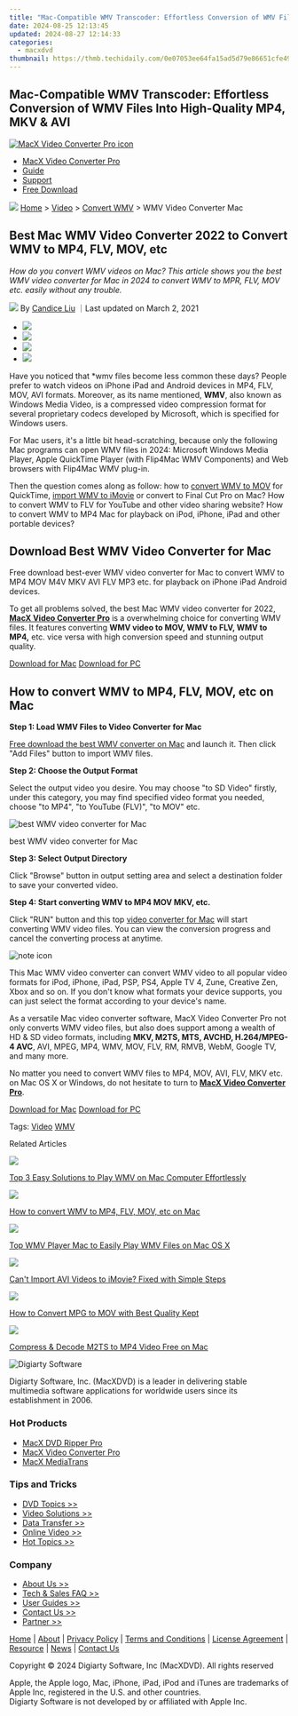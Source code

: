 ```yaml
---
title: "Mac-Compatible WMV Transcoder: Effortless Conversion of WMV Files Into High-Quality MP4, MKV & AVI"
date: 2024-08-25 12:13:45
updated: 2024-08-27 12:14:33
categories:
  - macxdvd
thumbnail: https://thmb.techidaily.com/0e07053ee64fa15ad5d79e86651cfe492e77f4718babb9ab9f4f477093729fe7.jpg
---
```


## Mac-Compatible WMV Transcoder: Effortless Conversion of WMV Files Into High-Quality MP4, MKV & AVI

[![MacX Video Converter Pro icon](https://www.macxdvd.com/mac-dvd-video-converter-how-to/../image-style/new-seo/icon11.png)](https://tools.techidaily.com/macxdvd/products/)

* [MacX Video Converter Pro](https://tools.techidaily.com/macxdvd/products/)
* [Guide](https://tools.techidaily.com/macxdvd/products/)
* [Support](https://tools.techidaily.com/macxdvd/products/)
* [Free Download](https://tools.techidaily.com/macxdvd/products/)



![](https://www.macxdvd.com/mac-dvd-video-converter-how-to/../image-style/new-seo/icon7.png) [Home](https://tools.techidaily.com/macxdvd/products/) \> [Video](https://tools.techidaily.com/macxdvd/products/) \> [Convert WMV](https://tools.techidaily.com/macxdvd/products/) \> WMV Video Converter Mac 

## Best Mac WMV Video Converter 2022 to Convert WMV to MP4, FLV, MOV, etc



_How do you convert WMV videos on Mac? This article shows you the best WMV video converter for Mac in 2024 to convert WMV to MPR, FLV, MOV etc. easily without any trouble._ 

![](https://www.macxdvd.com/mac-dvd-video-converter-how-to/../image-style/new-seo/icon6.png) By [Candice Liu](https://tools.techidaily.com/macxdvd/products/) ｜Last updated on March 2, 2021 

* [![](https://www.macxdvd.com/mac-dvd-video-converter-how-to/../image-style/new-seo/share-fa.jpg)](https://www.facebook.com/sharer/sharer.php?u=https://www.macxdvd.com/mac-dvd-video-converter-how-to/wmv-video-converter-mac.htm)
* [![](https://www.macxdvd.com/mac-dvd-video-converter-how-to/../image-style/new-seo/share-tw.jpg)](https://twitter.com/intent/tweet?url=https://www.macxdvd.com/mac-dvd-video-converter-how-to/wmv-video-converter-mac.htm&text=)
* [![](https://www.macxdvd.com/mac-dvd-video-converter-how-to/../image-style/new-seo/share-email.jpg)](https://www.macxdvd.com/mac-dvd-video-converter-how-to/mailto:info@example.com?&subject=&body=https://www.macxdvd.com/mac-dvd-video-converter-how-to/wmv-video-converter-mac.htm)
* [![](https://www.macxdvd.com/mac-dvd-video-converter-how-to/../image-style/new-seo/share-in.jpg)](https://www.linkedin.com/shareArticle?mini=true&url=https://www.macxdvd.com/mac-dvd-video-converter-how-to/wmv-video-converter-mac.htm&title=&summary=&source=)

Have you noticed that \*wmv files become less common these days? People prefer to watch videos on iPhone iPad and Android devices in MP4, FLV, MOV, AVI formats. Moreover, as its name mentioned, **WMV**, also known as Windows Media Video, is a compressed video compression format for several proprietary codecs developed by Microsoft, which is specified for Windows users. 

For Mac users, it's a little bit head-scratching, because only the following Mac programs can open WMV files in 2024: Microsoft Windows Media Player, Apple QuickTime Player (with Flip4Mac WMV Components) and Web browsers with Flip4Mac WMV plug-in.

Then the question comes along as follow: how to [convert WMV to MOV](https://tools.techidaily.com/macxdvd/products/) for QuickTime, [import WMV to iMovie](https://tools.techidaily.com/macxdvd/products/) or convert to Final Cut Pro on Mac? How to convert WMV to FLV for YouTube and other video sharing website? How to convert WMV to MP4 Mac for playback on iPod, iPhone, iPad and other portable devices?

## Download Best WMV Video Converter for Mac 

Free download best-ever WMV video converter for Mac to convert WMV to MP4 MOV M4V MKV AVI FLV MP3 etc. for playback on iPhone iPad Android devices. 

To get all problems solved, the best Mac WMV video converter for 2022, [**MacX Video Converter Pro**](https://tools.techidaily.com/macxdvd/products/) is a overwhelming choice for converting WMV files. It features converting **WMV video to MOV, WMV to FLV, WMV to MP4,** etc. vice versa with high conversion speed and stunning output quality.

[Download for Mac](https://tools.techidaily.com/macxdvd/products/) [Download for PC](https://tools.techidaily.com/macxdvd/products/) 

## How to convert WMV to MP4, FLV, MOV, etc on Mac

**Step 1: Load WMV Files to Video Converter for Mac**

[Free download the best WMV converter on Mac](https://tools.techidaily.com/macxdvd/products/) and launch it. Then click "Add Files" button to import WMV files. 

**Step 2: Choose the Output Format**

Select the output video you desire. You may choose "to SD Video" firstly, under this category, you may find specified video format you needed, choose "to MP4", "to YouTube (FLV)", "to MOV" etc.

![best WMV video converter for Mac](https://www.macxdvd.com/mac-dvd-video-converter-how-to/article-image/mvcp-mp4.png) 

best WMV video converter for Mac

**Step 3: Select Output Directory**

Click "Browse" button in output setting area and select a destination folder to save your converted video.

**Step 4: Start converting WMV to MP4 MOV MKV, etc.**

Click "RUN" button and this top [video converter for Mac](https://tools.techidaily.com/macxdvd/products/) will start converting WMV video files. You can view the conversion progress and cancel the converting process at anytime.

![note icon](https://www.macxdvd.com/mac-dvd-video-converter-how-to/../image-style/new-seo/icon0.png)

This Mac WMV video converter can convert WMV video to all popular video formats for iPod, iPhone, iPad, PSP, PS4, Apple TV 4, Zune, Creative Zen, Xbox and so on. If you don't know what formats your device supports, you can just select the format according to your device's name.

As a versatile Mac video converter software, MacX Video Converter Pro not only converts WMV video files, but also does support among a wealth of HD & SD video formats, including **MKV, M2TS, MTS, AVCHD, H.264/MPEG-4 AVC**, AVI, MPEG, MP4, WMV, MOV, FLV, RM, RMVB, WebM, Google TV, and many more. 

No matter you need to convert WMV files to MP4, MOV, AVI, FLV, MKV etc. on Mac OS X or Windows, do not hesitate to turn to [**MacX Video Converter Pro**](https://tools.techidaily.com/macxdvd/products/).

[Download for Mac](https://tools.techidaily.com/macxdvd/products/) [Download for PC](https://tools.techidaily.com/macxdvd/products/) 

Tags: [Video](https://tools.techidaily.com/macxdvd/products/) [WMV](https://tools.techidaily.com/macxdvd/products/)



Related Articles

![](https://www.macxdvd.com/mac-dvd-video-converter-how-to/../image-style/new-seo/pic7.jpg)

[Top 3 Easy Solutions to Play WMV on Mac Computer Effortlessly](https://tools.techidaily.com/macxdvd/products/) 

![](https://www.macxdvd.com/mac-dvd-video-converter-how-to/../image-style/new-seo/pic6.jpg)

[How to convert WMV to MP4, FLV, MOV, etc on Mac](https://tools.techidaily.com/macxdvd/products/) 

![](https://www.macxdvd.com/mac-dvd-video-converter-how-to/../image-style/new-seo/pic5.jpg)

[Top WMV Player Mac to Easily Play WMV Files on Mac OS X](https://tools.techidaily.com/macxdvd/products/) 

![](https://www.macxdvd.com/mac-dvd-video-converter-how-to/../image-style/new-seo/pic4.jpg)

[Can't Import AVI Videos to iMovie? Fixed with Simple Steps](https://tools.techidaily.com/macxdvd/products/) 

![](https://www.macxdvd.com/mac-dvd-video-converter-how-to/../image-style/new-seo/pic3.jpg)

[How to Convert MPG to MOV with Best Quality Kept](https://tools.techidaily.com/macxdvd/products/) 

![](https://www.macxdvd.com/mac-dvd-video-converter-how-to/../image-style/new-seo/pic2.jpg)

[Compress & Decode M2TS to MP4 Video Free on Mac](https://tools.techidaily.com/macxdvd/products/) 



![Digiarty Software](https://www.macxdvd.com/mac-dvd-video-converter-how-to/../icon/logo.png) 

Digiarty Software, Inc. (MacXDVD) is a leader in delivering stable multimedia software applications for worldwide users since its establishment in 2006.

### Hot Products

* [MacX DVD Ripper Pro](https://tools.techidaily.com/macxdvd/products/)
* [MacX Video Converter Pro](https://tools.techidaily.com/macxdvd/products/)
* [MacX MediaTrans](https://tools.techidaily.com/macxdvd/products/)

### Tips and Tricks

* [DVD Topics >>](https://tools.techidaily.com/macxdvd/products/)
* [Video Solutions >>](https://tools.techidaily.com/macxdvd/products/)
* [Data Transfer >>](https://tools.techidaily.com/macxdvd/products/)
* [Online Video >>](https://tools.techidaily.com/macxdvd/products/)
* [Hot Topics >>](https://tools.techidaily.com/macxdvd/products/)

### Company

* [About Us >>](https://tools.techidaily.com/macxdvd/products/)
* [Tech & Sales FAQ >>](https://tools.techidaily.com/macxdvd/products/)
* [User Guides >>](https://tools.techidaily.com/macxdvd/products/)
* [Contact Us >>](https://tools.techidaily.com/macxdvd/products/)
* [Partner >>](https://tools.techidaily.com/macxdvd/products/)



[Home](https://tools.techidaily.com/macxdvd/products/) | [About](https://tools.techidaily.com/macxdvd/products/) | [Privacy Policy](https://tools.techidaily.com/macxdvd/products/) | [Terms and Conditions](https://tools.techidaily.com/macxdvd/products/) | [License Agreement](https://tools.techidaily.com/macxdvd/products/) | [Resource](https://tools.techidaily.com/macxdvd/products/) | [News](https://tools.techidaily.com/macxdvd/products/) | [Contact Us](https://tools.techidaily.com/macxdvd/products/)

Copyright © 2024 Digiarty Software, Inc (MacXDVD). All rights reserved

Apple, the Apple logo, Mac, iPhone, iPad, iPod and iTunes are trademarks of Apple Inc, registered in the U.S. and other countries.  
Digiarty Software is not developed by or affiliated with Apple Inc.

<ins class="adsbygoogle"
     style="display:block"
     data-ad-format="autorelaxed"
     data-ad-client="ca-pub-7571918770474297"
     data-ad-slot="1223367746"></ins>



<ins class="adsbygoogle"
     style="display:block"
     data-ad-client="ca-pub-7571918770474297"
     data-ad-slot="8358498916"
     data-ad-format="auto"
     data-full-width-responsive="true"></ins>
